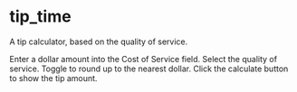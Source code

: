 # tip_time
A tip calculator, based on the quality of service.

Enter a dollar amount into the Cost of Service field.
Select the quality of service.
Toggle to round up to the nearest dollar.
Click the calculate button to show the tip amount.

